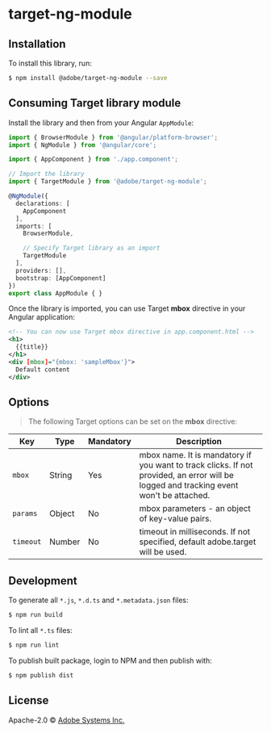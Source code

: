 # target-ng-module

## Installation

To install this library, run:

```bash
$ npm install @adobe/target-ng-module --save
```

## Consuming Target library module

Install the library and then from your Angular `AppModule`:

```typescript
import { BrowserModule } from '@angular/platform-browser';
import { NgModule } from '@angular/core';

import { AppComponent } from './app.component';

// Import the library
import { TargetModule } from '@adobe/target-ng-module';

@NgModule({
  declarations: [
    AppComponent
  ],
  imports: [
    BrowserModule,

    // Specify Target library as an import
    TargetModule
  ],
  providers: [],
  bootstrap: [AppComponent]
})
export class AppModule { }
```

Once the library is imported, you can use Target **mbox** directive in your Angular application:

```xml
<!-- You can now use Target mbox directive in app.component.html -->
<h1>
  {{title}}
</h1>
<div [mbox]="{mbox: 'sampleMbox'}">
  Default content
</div>
```

## Options

> The following Target options can be set on the **mbox** directive:

Key | Type | Mandatory | Description
--- | ---- | --------- | -----------
`mbox` | String | Yes | mbox name. It is mandatory if you want to track clicks. If not provided, an error will be logged and tracking event won't be attached.
`params` | Object | No | mbox parameters - an object of key-value pairs.
`timeout` | Number | No | timeout in milliseconds. If not specified, default adobe.target will be used.

## Development

To generate all `*.js`, `*.d.ts` and `*.metadata.json` files:

```bash
$ npm run build
```

To lint all `*.ts` files:

```bash
$ npm run lint
```

To publish built package, login to NPM and then publish with:
```bash
$ npm publish dist
```

## License

Apache-2.0 © [Adobe Systems Inc.](mailto:anischev@adobe.com)
